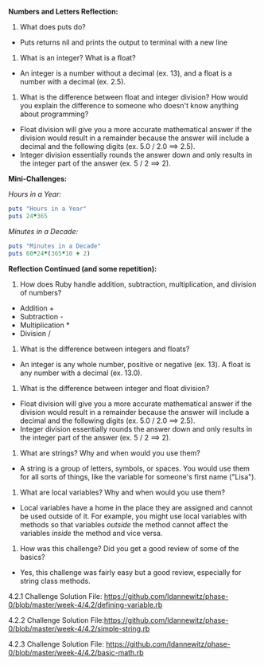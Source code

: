 **Numbers and Letters Reflection:**

1. What does puts do?
  * Puts returns nil and prints the output to terminal with a new line

1. What is an integer? What is a float?
  * An integer is a number without a decimal (ex. 13), and a float is a number with a decimal (ex. 2.5).

1. What is the difference between float and integer
division? How would you explain the difference to someone who doesn't know anything about programming?
  * Float division will give you a more accurate mathematical answer if the division would result in a remainder because the answer will include a decimal and the following digits (ex. 5.0 / 2.0 ==> 2.5).
  * Integer division essentially rounds the answer down and only results in the integer part of the answer (ex. 5 / 2 ==> 2).

**Mini-Challenges:**

*Hours in a Year:*
```ruby
puts "Hours in a Year"
puts 24*365
```
*Minutes in a Decade:*
```ruby
puts "Minutes in a Decade"
puts 60*24*(365*10 + 2)
```

**Reflection Continued (and some repetition):**

1. How does Ruby handle addition, subtraction, multiplication, and division of numbers?
  * Addition +
  * Subtraction -
  * Multiplication *
  * Division /

1. What is the difference between integers and floats?
  * An integer is any whole number, positive or negative (ex. 13). A float is any number with a decimal (ex. 13.0).

1. What is the difference between integer and float division?
  * Float division will give you a more accurate mathematical answer if the division would result in a remainder because the answer will include a decimal and the following digits (ex. 5.0 / 2.0 ==> 2.5).
  * Integer division essentially rounds the answer down and only results in the integer part of the answer (ex. 5 / 2 ==> 2).

1. What are strings? Why and when would you use them?
  * A string is a group of letters, symbols, or spaces. You would use them for all sorts of things, like the variable for someone's first name ("Lisa").

1. What are local variables? Why and when would you use them?
  * Local variables have a home in the place they are assigned and cannot be used outside of it. For example, you might use local variables with methods so that variables *outside* the method cannot affect the variables *inside* the method and vice versa.

1. How was this challenge? Did you get a good review of some of the basics?
  * Yes, this challenge was fairly easy but a good review, especially for string class methods.

4.2.1 Challenge Solution File: https://github.com/ldannewitz/phase-0/blob/master/week-4/4.2/defining-variable.rb

4.2.2 Challenge Solution File:https://github.com/ldannewitz/phase-0/blob/master/week-4/4.2/simple-string.rb

4.2.3 Challenge Solution File: https://github.com/ldannewitz/phase-0/blob/master/week-4/4.2/basic-math.rb